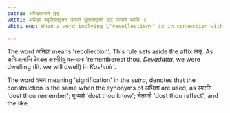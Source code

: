 ```yaml
---
sutra: अभिज्ञावचने लृट्
vRtti: अभिज्ञा स्मृतिस्तद्वचन उपपदं भूतानद्यतने लृट् प्रत्ययो भवति ॥
vRtti_eng: When a word implying \"recollection\" is in connection with it, a verb takes the affix लृट् (2nd future) in the sense of the past before the commencement of the present day.

---
```

The word अभिज्ञा means 'recollection'. This rule sets aside the affix लङ्. As अभिजानासि देवदत्त कश्मीरेषु वत्स्यामः 'rememberest thou, _Devadatta_, we were dwelling (lit. we will dwell) in _Kashmir_'.

The word वचन meaning 'signification' in the _sutra_, denotes that the construction is the same when the synonyms of अभिज्ञा are used; as स्मरसि 'dost thou remember'; बुध्यसे 'dost thou know'; चेतयसे 'dost thou reflect'; and the like.
